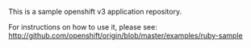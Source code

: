 This is a sample openshift v3 application repository.  

For instructions on how to use it, please see: http://github.com/openshift/origin/blob/master/examples/ruby-sample
